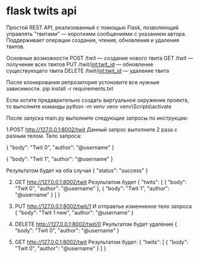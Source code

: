 # flask twits api
Простой REST API, реализованный с помощью Flask, позволяющий управлять "твитами" — короткими сообщениями с указанием автора. Поддерживает операции создания, чтения, обновления и удаления твитов.

Основные возможности
POST /twit — создание нового твита
GET /twit — получение всех твитов
PUT /twit/<int:twit_id> — обновление существующего твита
DELETE /twit/<int:twit_id> — удаление твита

После клонирования репрозитория устоновите все нужные зависимости.
pip install -r requirements.txt

Если хотите предаврительно создать виртуальное окружение проекта, то выполните команды 
python -m venv venv
venv\Scripts\activate

После запуска main.py выполните следующие запросы по инструкции: 

1.POST http://127.0.0.1:8002/twit 
Данный запрос выполните 2 раза с разным телом. 
Тело запроса: 

{
  "body": "Twit 0",
  "author": "@username"
}

{
  "body": "Twit 1",
  "author": "@username"
}

Результатом будет на оба случая 
{
  "status": "success"
}



2. GET http://127.0.0.1:8002/twit
Результатом будет 
{
  "twits": [
    {
  "body": "Twit 0",
  "author": "@username"
},
{
  "body": "Twit 1",
  "author": "@username"
}
   ] 
}

3. PUT http://127.0.0.1:8002/twit/1
И отправтье изменненое тело запроса
{
  "body": "Twit 1 new",
  "author": "@username"
}
  

4. DELETE http://127.0.0.1:8002/twit/0
   Реультатом будет удаление
   {
  "body": "Twit 0",
  "author": "@username"
} 

5. GET http://127.0.0.1:8002/twit
   Результатом будет:
   {
  "twits": [
    {
  "body": "Twit 0",
  "author": "@username"
}
   ] 
}
